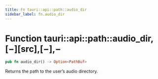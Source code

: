 ```yaml
---
title: Fn tauri::api::path::audio_dir
sidebar_label: fn.audio_dir
---
```


# Function tauri::api::path::audio_dir,\[−]\[src],\[−],−

```rs
pub fn audio_dir() -> Option<PathBuf>
```

Returns the path to the user’s audio directory.

